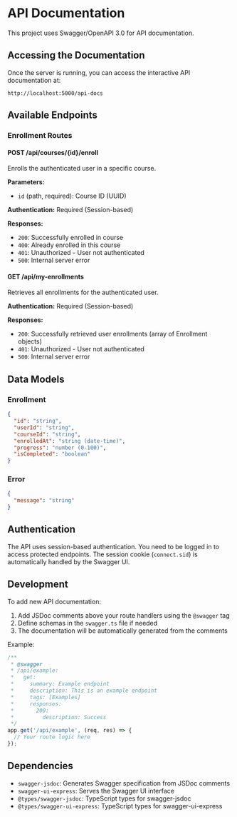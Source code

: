 # API Documentation

This project uses Swagger/OpenAPI 3.0 for API documentation.

## Accessing the Documentation

Once the server is running, you can access the interactive API documentation at:

```
http://localhost:5000/api-docs
```

## Available Endpoints

### Enrollment Routes

#### POST /api/courses/{id}/enroll
Enrolls the authenticated user in a specific course.

**Parameters:**
- `id` (path, required): Course ID (UUID)

**Authentication:** Required (Session-based)

**Responses:**
- `200`: Successfully enrolled in course
- `400`: Already enrolled in this course
- `401`: Unauthorized - User not authenticated
- `500`: Internal server error

#### GET /api/my-enrollments
Retrieves all enrollments for the authenticated user.

**Authentication:** Required (Session-based)

**Responses:**
- `200`: Successfully retrieved user enrollments (array of Enrollment objects)
- `401`: Unauthorized - User not authenticated
- `500`: Internal server error

## Data Models

### Enrollment
```json
{
  "id": "string",
  "userId": "string",
  "courseId": "string",
  "enrolledAt": "string (date-time)",
  "progress": "number (0-100)",
  "isCompleted": "boolean"
}
```

### Error
```json
{
  "message": "string"
}
```

## Authentication

The API uses session-based authentication. You need to be logged in to access protected endpoints. The session cookie (`connect.sid`) is automatically handled by the Swagger UI.

## Development

To add new API documentation:

1. Add JSDoc comments above your route handlers using the `@swagger` tag
2. Define schemas in the `swagger.ts` file if needed
3. The documentation will be automatically generated from the comments

Example:
```javascript
/**
 * @swagger
 * /api/example:
 *   get:
 *     summary: Example endpoint
 *     description: This is an example endpoint
 *     tags: [Examples]
 *     responses:
 *       200:
 *         description: Success
 */
app.get('/api/example', (req, res) => {
  // Your route logic here
});
```

## Dependencies

- `swagger-jsdoc`: Generates Swagger specification from JSDoc comments
- `swagger-ui-express`: Serves the Swagger UI interface
- `@types/swagger-jsdoc`: TypeScript types for swagger-jsdoc
- `@types/swagger-ui-express`: TypeScript types for swagger-ui-express
